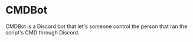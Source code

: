 # CMDBot
CMDBot is a Discord bot that let's someone control the person that ran the script's CMD through Discord.
